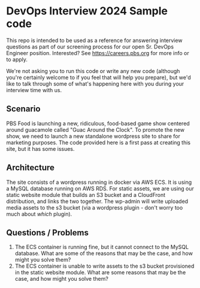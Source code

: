 # DevOps Interview 2024 Sample code

This repo is intended to be used as a reference for answering interview questions as part of our screening process for our open Sr. DevOps Engineer position. Interested? See https://careers.pbs.org for more info or to apply.

We're not asking you to run this code or write any new code (although you're certainly welcome to if you feel that will help you prepare), but we'd like to talk through some of what's happening here with you during your interview time with us.

## Scenario
PBS Food is launching a new, ridiculous, food-based game show centered around guacamole called "Guac Around the Clock". To promote the new show, we need to launch a new standalone wordpress site to share for marketing purposes. The code provided here is a first pass at creating this site, but it has some issues.

## Architecture
The site consists of a wordpress running in docker via AWS ECS. It is using a MySQL database running on AWS RDS. For static assets, we are using our static website module that builds an S3 bucket and a CloudFront distribution, and links the two together. The wp-admin will write uploaded media assets to the s3 bucket (via a wordpress plugin - don't worry too much about _which_ plugin).

## Questions / Problems

1. The ECS container is running fine, but it cannot connect to the MySQL database. What are some of the reasons that may be the case, and how might you solve them?
2. The ECS container is unable to write assets to the s3 bucket provisioned in the static website module. What are some reasons that may be the case, and how might you solve them?
